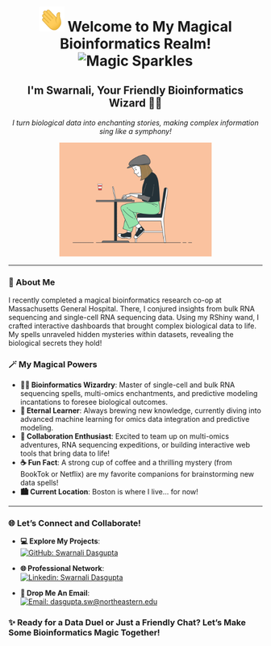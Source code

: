 <div align="center">
  <h1>
    <img src="https://raw.githubusercontent.com/khaeuk/khaeuk/master/assets/wave.gif" width="50px" alt="Hello"> 
    Welcome to My Magical Bioinformatics Realm! 
    <img src="https://raw.githubusercontent.com/khaeuk/khaeuk/master/assets/sparkles.gif" width="50px" alt="Magic Sparkles">
  </h1>
  <h2>I'm Swarnali, Your Friendly Bioinformatics Wizard 🧙‍♀️</h2>
</div>

<p align="center">
  <i>I turn biological data into enchanting stories, making complex information sing like a symphony!</i>
</p> 

<p align="center">
  <img src="https://github.com/swarnalidasgupta/swarnalidasgupta/blob/main/girl-coding-image.gif" width="60%" alt="Coding GIF">
</p>

---

### 🌟 About Me

I recently completed a magical bioinformatics research co-op at Massachusetts General Hospital. There, I conjured insights from bulk RNA sequencing and single-cell RNA sequencing data. Using my RShiny wand, I crafted interactive dashboards that brought complex biological data to life. My spells unraveled hidden mysteries within datasets, revealing the biological secrets they hold!

### 🪄 My Magical Powers

- **🧙‍♀️ Bioinformatics Wizardry**: Master of single-cell and bulk RNA sequencing spells, multi-omics enchantments, and predictive modeling incantations to foresee biological outcomes.
- **🧠 Eternal Learner**: Always brewing new knowledge, currently diving into advanced machine learning for omics data integration and predictive modeling.
- **🤝 Collaboration Enthusiast**: Excited to team up on multi-omics adventures, RNA sequencing expeditions, or building interactive web tools that bring data to life!
- **☕ Fun Fact**: A strong cup of coffee and a thrilling mystery (from BookTok or Netflix) are my favorite companions for brainstorming new data spells!
- **🏙️ Current Location**: Boston is where I live... for now!

---

### 🌐 Let’s Connect and Collaborate!

- **💻 Explore My Projects**:  
  [![GitHub: Swarnali Dasgupta](https://img.shields.io/badge/-SwarnaliDasgupta-black?style=flat-square&logo=GitHub&logoColor=white&link=https://github.com/swarnalidasgupta)](https://github.com/swarnalidasgupta)

- **🌐 Professional Network**:  
  [![Linkedin: Swarnali Dasgupta](https://img.shields.io/badge/-SwarnaliDasgupta-blue?style=flat-square&logo=Linkedin&logoColor=white&link=https://www.linkedin.com/in/swarnali-dasgupta/)](https://www.linkedin.com/in/swarnali-dasgupta/)

- **📧 Drop Me An Email**:  
  [![Email: dasgupta.sw@northeastern.edu](https://img.shields.io/badge/-dasgupta.sw@northeastern.edu-red?style=flat-square&logo=Gmail&logoColor=white&link=mailto:dasgupta.sw@northeastern.edu)](mailto:dasgupta.sw@northeastern.edu)

### ✨ Ready for a Data Duel or Just a Friendly Chat? Let’s Make Some Bioinformatics Magic Together!


